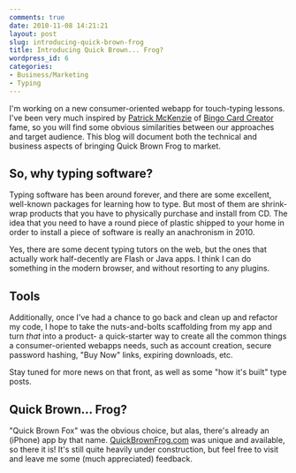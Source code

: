 ```yaml
---
comments: true
date: 2010-11-08 14:21:21
layout: post
slug: introducing-quick-brown-frog
title: Introducing Quick Brown... Frog?
wordpress_id: 6
categories:
- Business/Marketing
- Typing
---
```


I'm working on a new consumer-oriented webapp for touch-typing lessons. I've been very much inspired by [Patrick McKenzie](http://www.kalzumeus.com/) of [Bingo Card Creator](http://www.bingocardcreator.com/) fame, so you will find some obvious similarities between our approaches and target audience. This blog will document both the technical and business aspects of bringing Quick Brown Frog to market.


## So, why typing software?


Typing software has been around forever, and there are some excellent, well-known packages for learning how to type. But most of them are shrink-wrap products that you have to physically purchase and install from CD. The idea that you need to have a round piece of plastic shipped to your home in order to install a piece of software is really an anachronism in 2010.

Yes, there are some decent typing tutors on the web, but the ones that actually work half-decently are Flash or Java apps. I think I can do something in the modern browser, and without resorting to any plugins.


## Tools


Additionally, once I've had a chance to go back and clean up and refactor my code, I hope to take the nuts-and-bolts scaffolding from my app and turn _that_ into a product- a quick-starter way to create all the common things a consumer-oriented webapps needs, such as account creation, secure password hashing, "Buy Now" links, expiring downloads, etc.

Stay tuned for more news on that front, as well as some "how it's built" type posts.


## Quick Brown... Frog?


"Quick Brown Fox" was the obvious choice, but alas, there's already an (iPhone) app by that name. [QuickBrownFrog.com](http://QuickBrownFrog.appspot.com) was unique and available, so there it is! It's still quite heavily under construction, but feel free to visit and leave me some (much appreciated) feedback.
